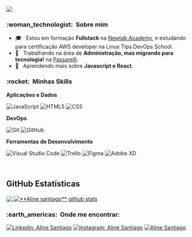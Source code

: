 
![](https://komarev.com/ghpvc/?username=alinesantiagos&color=006bed)

<h3> :woman_technologist: &nbsp;Sobre mim </h3>

- 🎓 &nbsp; Estou em formação **Fullstack** na <a href="https://www.newtab.academy/">Newtab Academy</a>, e estudando para certificação AWS developer na Linux Tips DevOps School.
- 💼 &nbsp; Trabalhando na área de **Administração, mas migrando para tecnologia!** na <a href="https://www.passarelli.com.br/">Passarelli</a>.
- 🌱 &nbsp; Aprendendo mais sobre **Javascript e React**.

<h3> :rocket: &nbsp;Minhas Skills </h3>

**Aplicações e Dados**

  ![JavaScript](https://img.shields.io/badge/-JavaScript-333333?style=flat&logo=javascript)
  ![HTML5](https://img.shields.io/badge/-HTML5-333333?style=flat&logo=HTML5)
  ![CSS](https://img.shields.io/badge/-CSS-333333?style=flat&logo=CSS3&logoColor=1572B6)
  

**DevOps**

  ![Git](https://img.shields.io/badge/-Git-333333?style=flat&logo=git)
  ![GitHub](https://img.shields.io/badge/-GitHub-333333?style=flat&logo=github)

**Ferramentas de Desenvolvimento**

  ![Visual Studio Code](https://img.shields.io/badge/-Visual%20Studio%20Code-333333?style=flat&logo=visual-studio-code&logoColor=007ACC)
  ![Trello](https://img.shields.io/badge/-Trello-333333?style=flat&logo=trello&logoColor=007ACC)
  ![Figma](https://img.shields.io/badge/-Figma-333333?style=flat&logo=figma&logoColor=007ACC)
  ![Adobe XD](https://img.shields.io/badge/-Adobe%20XD-333333?style=flat&logo=adobe-xd&logoColor=007ACC)

<br/>

## **GitHub Estatísticas**
<a href="https://github.com/alinesantiago">
  <img align="center" src="https://github-readme-stats.vercel.app/api/top-langs/?username=alinesantiago&theme=radical&hide_langs_below=1" />
</a>
<a href="https://github.com/alinesantiago">
 <img align="center" src="https://github-readme-stats.vercel.app/api?username=alinesantiago&show_icons=true&theme=radical&line_height=27" alt="**Aline santiago** github stats"/>
</a>

<br/>

<h3> :earth_americas: &nbsp;Onde me encontrar: </h3> 

[![Linkedin: Aline Santiago](https://img.shields.io/badge/-alinesantiago-blue?style=flat-square&logo=Linkedin&logoColor=white&link=https://www.linkedin.com/in/santiagoaline/)](https://www.linkedin.com/in/santiagoaline/)
[![Instagram: Aline Santiago](https://img.shields.io/badge/-alinesantiago-blueviolet?style=flat-square&logo=Instagram&logoColor=white&link=https://www.linkedin.com/in/santiagoaline/)](https://www.linkedin.com/in/santiagoaline/)
[![Aline Santiago]( https://img.shields.io/github/followers/alinesantiago?label=follow&style=social)](https://github.com/alinesantiago)



